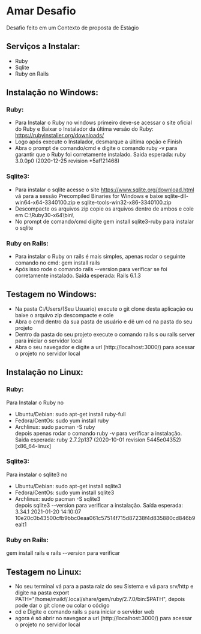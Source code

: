 # Amar Desafio
Desafio feito em um Contexto de proposta de Estágio

## Serviços a Instalar:
*  Ruby
*  Sqlite
*  Ruby on Rails

## Instalação no Windows:
### Ruby:  
*  Para Instalar o Ruby no windows primeiro deve-se acessar o site oficial do Ruby e Baixar o Instalador da última versão do Ruby: https://rubyinstaller.org/downloads/  
*  Logo após execute o Instalador, desmarque a última opção e Finish  
*  Abra o prompt de comando/cmd e digite o comando ruby -v para garantir que o Ruby foi corretamente instalado. Saida esperada: ruby 3.0.0p0 (2020-12-25 revision *5aff21468)  

### Sqlite3:  
*  Para instalar o sqlite acesse o site https://www.sqlite.org/download.html vá para a sessão Precompiled Binaries for Windows e baixe sqlite-dll-win64-x64-3340100.zip e sqlite-tools-win32-x86-3340100.zip  
*  Descompacte os arquivos zip copie os arquivos dentro de ambos e cole em C:\Ruby30-x64\bin\  
*  No prompt de comando/cmd digite gem install sqlite3-ruby para instalar o sqlite  

### Ruby on Rails:  
*  Para instalar o Ruby on rails é mais simples, apenas rodar o seguinte comando no cmd: gem install rails  
*  Após isso rode o comando rails --version para verificar se foi corretamente instalado. Saída esperada: Rails 6.1.3  

## Testagem no Windows:  
*  Na pasta C:/Users/(Seu Usuario) execute o git clone desta aplicação ou baixe o arquivo zip descompacte e cole  
*  Abra o cmd dentro da sua pasta de usuário e dê um cd na pasta do seu projeto
*  Dentro da pasta do seu projeto execute o comando rails s ou rails server para iniciar o servidor local  
*  Abra o seu navegador e digite a url (http://localhost:3000/) para acessar o projeto no servidor local  


## Instalação no Linux:  
### Ruby:  
Para Instalar o Ruby no  
*  Ubuntu/Debian: sudo apt-get install ruby-full  
*  Fedora/CentOs: sudo yum install ruby  
*  Archlinux: sudo pacman -S ruby  
depois apenas rodar o comando ruby -v para verificar a instalação. Saida esperada: ruby 2.7.2p137 (2020-10-01 revision 5445e04352) [x86_64-linux]  

### Sqlite3:  
Para instalar o sqlite3 no
*  Ubuntu/Debian: sudo apt-get install sqlite3  
*  Fedora/CentOs: sudo yum install sqlite3  
*  Archlinux: sudo pacman -S sqlite3   
depois sqlite3 --version para verificar a instalação. Saída esperada: 3.34.1 2021-01-20 14:10:07 10e20c0b43500cfb9bbc0eaa061c57514f715d87238f4d835880cd846b9ealt1

### Ruby on Rails:  
gem install rails e rails --version para verificar  

## Testagem no Linux:  
*  No seu terminal vá para a pasta raiz do seu Sistema e vá para srv/http e digite na pasta export PATH="/home/maikf/.local/share/gem/ruby/2.7.0/bin:$PATH", depois pode dar o git clone ou colar o código  
*  cd <nome do projet> e Digite o comando rails s para iniciar o servidor web  
*  agora é só abrir no navegaor a url (http://localhost:3000/) para acessar o projeto no servidor local
